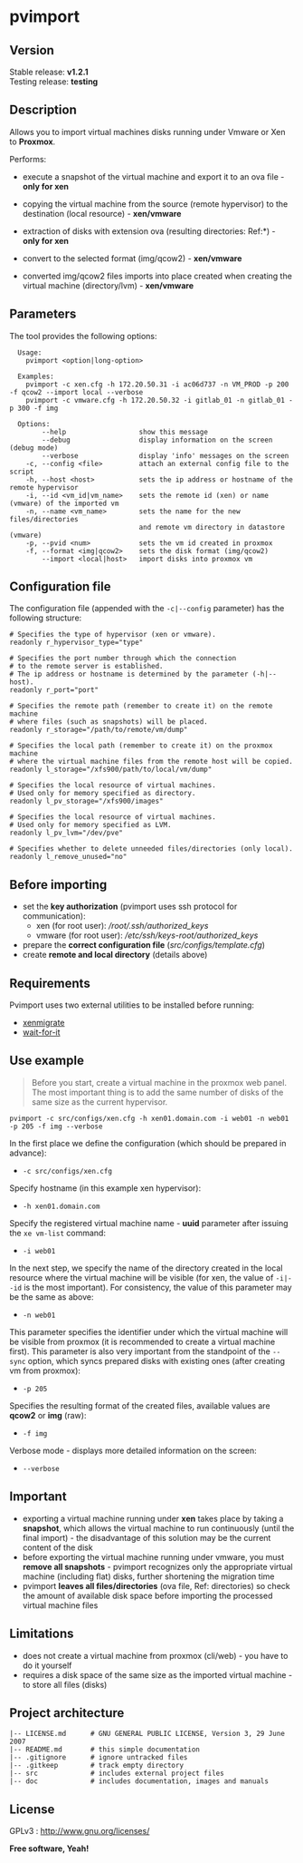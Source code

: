 # pvimport

## Version

Stable release: **v1.2.1**  
Testing release: **testing**

## Description

Allows you to import virtual machines disks running under Vmware or Xen to **Proxmox**.

Performs:

- execute a snapshot of the virtual machine and export it to an ova file - **only for xen**

- copying the virtual machine from the source (remote hypervisor) to the destination (local resource) - **xen/vmware**

- extraction of disks with extension ova (resulting directories: Ref:\*) - **only for xen**

- convert to the selected format (img/qcow2) - **xen/vmware**

- converted img/qcow2 files imports into place created when creating the virtual machine (directory/lvm) - **xen/vmware**

## Parameters

The tool provides the following options:

``````
  Usage:
    pvimport <option|long-option>

  Examples:
    pvimport -c xen.cfg -h 172.20.50.31 -i ac06d737 -n VM_PROD -p 200 -f qcow2 --import local --verbose
    pvimport -c vmware.cfg -h 172.20.50.32 -i gitlab_01 -n gitlab_01 -p 300 -f img

  Options:
        --help                  show this message
        --debug                 display information on the screen (debug mode)
        --verbose               display 'info' messages on the screen
    -c, --config <file>         attach an external config file to the script
    -h, --host <host>           sets the ip address or hostname of the remote hypervisor
    -i, --id <vm_id|vm_name>    sets the remote id (xen) or name (vmware) of the imported vm
    -n, --name <vm_name>        sets the name for the new files/directories
                                and remote vm directory in datastore (vmware)
    -p, --pvid <num>            sets the vm id created in proxmox
    -f, --format <img|qcow2>    sets the disk format (img/qcow2)
        --import <local|host>   import disks into proxmox vm
``````

## Configuration file

The configuration file (appended with the `-c|--config` parameter) has the following structure:

``````
# Specifies the type of hypervisor (xen or vmware).
readonly r_hypervisor_type="type"

# Specifies the port number through which the connection
# to the remote server is established.
# The ip address or hostname is determined by the parameter (-h|--host).
readonly r_port="port"

# Specifies the remote path (remember to create it) on the remote machine
# where files (such as snapshots) will be placed.
readonly r_storage="/path/to/remote/vm/dump"

# Specifies the local path (remember to create it) on the proxmox machine
# where the virtual machine files from the remote host will be copied.
readonly l_storage="/xfs900/path/to/local/vm/dump"

# Specifies the local resource of virtual machines.
# Used only for memory specified as directory.
readonly l_pv_storage="/xfs900/images"

# Specifies the local resource of virtual machines.
# Used only for memory specified as LVM.
readonly l_pv_lvm="/dev/pve"

# Specifies whether to delete unneeded files/directories (only local).
readonly l_remove_unused="no"
``````

## Before importing

- set the **key authorization** (pvimport uses ssh protocol for communication):
  - xen (for root user): */root/.ssh/authorized_keys*
  - vmware (for root user): */etc/ssh/keys-root/authorized_keys*
- prepare the **correct configuration file** (*src/configs/template.cfg*)
- create **remote and local directory** (details above)

## Requirements

Pvimport uses two external utilities to be installed before running:

- [xenmigrate](https://pve.proxmox.com/wiki/Xenmigrate)
- [wait-for-it](https://github.com/vishnubob/wait-for-it)

## Use example

> Before you start, create a virtual machine in the proxmox web panel. The most important thing is to add the same number of disks of the same size as the current hypervisor.

``````
pvimport -c src/configs/xen.cfg -h xen01.domain.com -i web01 -n web01 -p 205 -f img --verbose
``````

In the first place we define the configuration (which should be prepared in advance):

- `-c src/configs/xen.cfg`

Specify hostname (in this example xen hypervisor):

- `-h xen01.domain.com`

Specify the registered virtual machine name - **uuid** parameter after issuing the `xe vm-list` command:

- `-i web01`

In the next step, we specify the name of the directory created in the local resource where the virtual machine will be visible (for xen, the value of `-i|--id` is the most important). For consistency, the value of this parameter may be the same as above:

- `-n web01`

This parameter specifies the identifier under which the virtual machine will be visible from proxmox (it is recommended to create a virtual machine first). This parameter is also very important from the standpoint of the `--sync` option, which syncs prepared disks with existing ones (after creating vm from proxmox):

- `-p 205`

Specifies the resulting format of the created files, available values are **qcow2** or **img** (raw):

- `-f img`

Verbose mode - displays more detailed information on the screen:

- `--verbose`

## Important

- exporting a virtual machine running under **xen** takes place by taking a **snapshot**, which allows the virtual machine to run continuously (until the final import) - the disadvantage of this solution may be the current content of the disk
- before exporting the virtual machine running under vmware, you must **remove all snapshots** - pvimport recognizes only the appropriate virtual machine (including flat) disks, further shortening the migration time
- pvimport **leaves all files/directories** (ova file, Ref: directories) so check the amount of available disk space before importing the processed virtual machine files

## Limitations

- does not create a virtual machine from proxmox (cli/web) - you have to do it yourself
- requires a disk space of the same size as the imported virtual machine - to store all files (disks)

## Project architecture

    |-- LICENSE.md      # GNU GENERAL PUBLIC LICENSE, Version 3, 29 June 2007
    |-- README.md       # this simple documentation
    |-- .gitignore      # ignore untracked files
    |-- .gitkeep        # track empty directory
    |-- src             # includes external project files
    |-- doc             # includes documentation, images and manuals

## License

GPLv3 : <http://www.gnu.org/licenses/>

**Free software, Yeah!**

